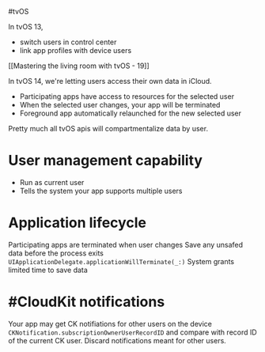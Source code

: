 #tvOS

In tvOS 13,
* switch users in control center
* link app profiles with device users

[[Mastering the living room with tvOS - 19]]

In tvOS 14, we're letting users access their own data in iCloud.

* Participating apps have access to resources for the selected user
* When the selected user changes, your app will be terminated
* Foreground app automatically relaunched for the new selected user


Pretty much all tvOS apis will compartmentalize data by user.

# User management capability
* Run as current user
* Tells the system your app supports multiple users

# Application lifecycle
Participating apps are terminated when user changes
Save any unsafed data before the process exits
`UIApplicationDelegate.applicationWillTerminate(_:)`
System grants limited time to save data

# #CloudKit notifications
Your app may get CK notifiations for other users on the device
`CKNotification.subscriptionOwnerUserRecordID` and compare with record ID of the current CK user.
Discard notifications meant for other users.

